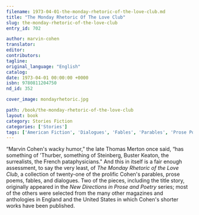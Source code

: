 ```yaml
---
filename: 1973-04-01-the-monday-rhetoric-of-the-love-club.md
title: "The Monday Rhetoric Of The Love Club"
slug: the-monday-rhetoric-of-the-love-club
entry_id: 702

author: marvin-cohen
translator: 
editor: 
contributors: 
tagline: 
original_language: "English"
catalog: 
date: 1973-04-01 00:00:00 +0000 
isbn: 9780811204750
nd_id: 352

cover_image: mondayrhetoric.jpg

path: /book/the-monday-rhetoric-of-the-love-club
layout: book
category: Stories Fiction
categories: ['Stories']
tags: ['American Fiction', 'Dialogues', 'Fables', 'Parables', 'Prose Poems', 'Short Stories']
---
```

“Marvin Cohen's wacky humor,” the late Thomas Merton once said, “has something of 'Thurber, something of Steinberg, Buster Keaton, the surrealists, the French pataphysicians." And this in itself is a fair enough assessment, to say the very least, of *The Monday Rhetoric of the Love Club*, a collection of twenty-one of the prolific Cohen's parables, prose poems, fables, and dialogues. Two of the pieces, including the title story, originally appeared in the *New Directions in Prose and Poetry* series; most of the others were selected from the many other magazines and anthologies in England and the United States in which Cohen's shorter works have been published.





